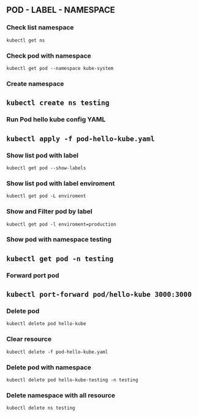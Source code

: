 ## POD - LABEL - NAMESPACE
### Check list namespace
``
kubectl get ns
``
### Check pod with namespace
``
kubectl get pod --namespace kube-system
``
### Create namespace
``
kubectl create ns testing
``
-------------------------------------------
### Run Pod hello kube config YAML
``
kubectl apply -f pod-hello-kube.yaml
``
-------------------------------------------
### Show list pod with label
``
kubectl get pod --show-labels
``
### Show list pod with label enviroment
``
kubectl get pod -L enviroment
``
### Show and Filter pod by label
``
kubectl get pod -l enviroment=production
``
### Show pod with namespace testing
``
kubectl get pod -n testing
``
-------------------------------------------
### Forward port pod
``
kubectl port-forward pod/hello-kube 3000:3000
``
-------------------------------------------
### Delete pod
``
kubectl delete pod hello-kube
``
### Clear resource
``
kubectl delete -f pod-hello-kube.yaml
``
### Delete pod with namespace
``
kubectl delete pod hello-kube-testing -n testing
``
### Delete namespace with all resource
``
kubectl delete ns testing
``

